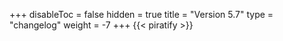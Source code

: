 +++
disableToc = false
hidden = true
title = "Version 5.7"
type = "changelog"
weight = -7
+++
{{< piratify >}}
